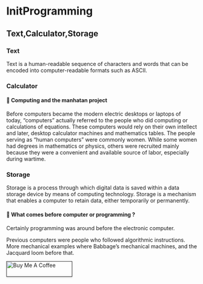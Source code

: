 # InitProgramming

## Text,Calculator,Storage

### Text
Text is a human-readable sequence of characters and words that can be encoded into computer-readable formats such as ASCII.


### Calculator

#### :key: Computing and the manhatan project

Before computers became the modern electric desktops or laptops of today, “computers” actually referred to the people who did computing or calculations of equations. These computers would rely on their own intellect and later, desktop calculator machines and mathematics tables. The people serving as “human computers” were commonly women. While some women had degrees in mathematics or physics, others were recruited mainly because they were a convenient and available source of labor, especially during wartime. 

### Storage

Storage is a process through which digital data is saved within a data storage device by means of computing technology. Storage is a mechanism that enables a computer to retain data, either temporarily or permanently.

#### :key: What comes before computer or programming ?

Certainly programming was around before the electronic computer.

Previous computers were people who followed algorithmic instructions. More mechanical examples where Babbage’s mechanical machines, and the Jacquard loom before that.

<a href="" target="_blank"><img src="https://www.buymeacoffee.com/assets/img/custom_images/orange_img.png" alt="Buy Me A Coffee" style="height: 41px !important;width: 174px !important;box-shadow: 0px 3px 2px 0px rgba(190, 190, 190, 0.5) !important;-webkit-box-shadow: 0px 3px 2px 0px rgba(190, 190, 190, 0.5) !important;" ></a>
